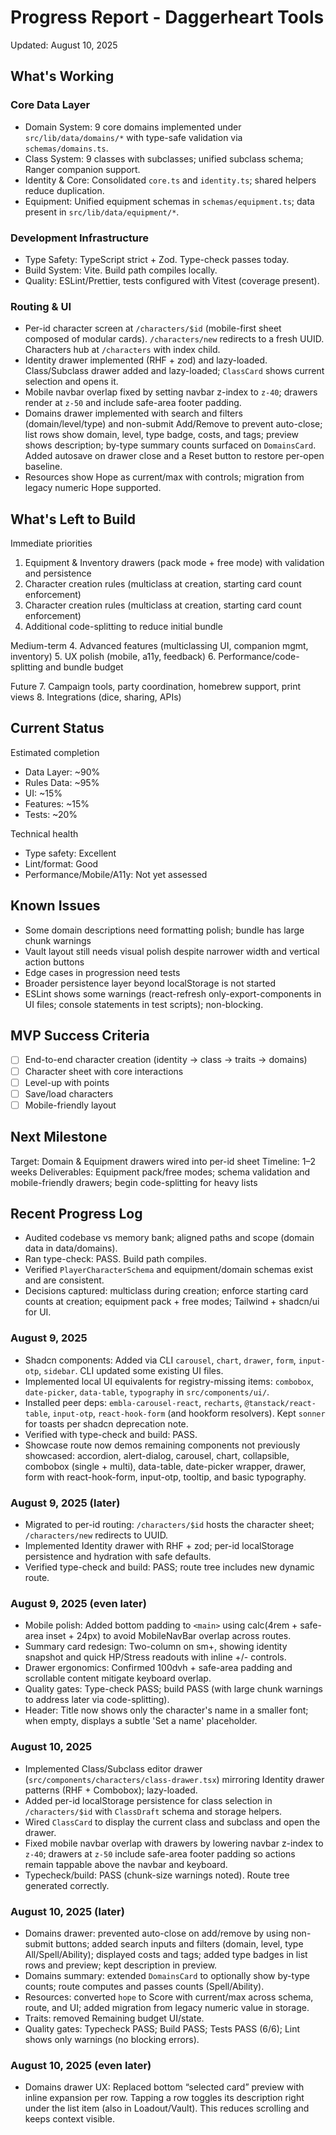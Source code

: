 # Progress Report - Daggerheart Tools

Updated: August 10, 2025

## What's Working

### Core Data Layer

- Domain System: 9 core domains implemented under `src/lib/data/domains/*` with type-safe validation via `schemas/domains.ts`.
- Class System: 9 classes with subclasses; unified subclass schema; Ranger companion support.
- Identity & Core: Consolidated `core.ts` and `identity.ts`; shared helpers reduce duplication.
- Equipment: Unified equipment schemas in `schemas/equipment.ts`; data present in `src/lib/data/equipment/*`.

### Development Infrastructure

- Type Safety: TypeScript strict + Zod. Type-check passes today.
- Build System: Vite. Build path compiles locally.
- Quality: ESLint/Prettier, tests configured with Vitest (coverage present).

### Routing & UI

- Per-id character screen at `/characters/$id` (mobile-first sheet composed of modular cards). `/characters/new` redirects to a fresh UUID. Characters hub at `/characters` with index child.
- Identity drawer implemented (RHF + zod) and lazy-loaded. Class/Subclass drawer added and lazy-loaded; `ClassCard` shows current selection and opens it.
- Mobile navbar overlap fixed by setting navbar z-index to `z-40`; drawers render at `z-50` and include safe-area footer padding.
- Domains drawer implemented with search and filters (domain/level/type) and non-submit Add/Remove to prevent auto-close; list rows show domain, level, type badge, costs, and tags; preview shows description; by-type summary counts surfaced on `DomainsCard`. Added autosave on drawer close and a Reset button to restore per-open baseline.
- Resources show Hope as current/max with controls; migration from legacy numeric Hope supported.

## What's Left to Build

Immediate priorities

1. Equipment & Inventory drawers (pack mode + free mode) with validation and persistence
2. Character creation rules (multiclass at creation, starting card count enforcement)
3. Character creation rules (multiclass at creation, starting card count enforcement)
4. Additional code-splitting to reduce initial bundle

Medium-term 4. Advanced features (multiclassing UI, companion mgmt, inventory) 5. UX polish (mobile, a11y, feedback) 6. Performance/code-splitting and bundle budget

Future 7. Campaign tools, party coordination, homebrew support, print views 8. Integrations (dice, sharing, APIs)

## Current Status

Estimated completion

- Data Layer: ~90%
- Rules Data: ~95%
- UI: ~15%
- Features: ~15%
- Tests: ~20%

Technical health

- Type safety: Excellent
- Lint/format: Good
- Performance/Mobile/A11y: Not yet assessed

## Known Issues

- Some domain descriptions need formatting polish; bundle has large chunk warnings
- Vault layout still needs visual polish despite narrower width and vertical action buttons
- Edge cases in progression need tests
- Broader persistence layer beyond localStorage is not started
- ESLint shows some warnings (react-refresh only-export-components in UI files; console statements in test scripts); non-blocking.

## MVP Success Criteria

- [ ] End-to-end character creation (identity → class → traits → domains)
- [ ] Character sheet with core interactions
- [ ] Level-up with points
- [ ] Save/load characters
- [ ] Mobile-friendly layout

## Next Milestone

Target: Domain & Equipment drawers wired into per-id sheet
Timeline: 1–2 weeks
Deliverables: Equipment pack/free modes; schema validation and mobile-friendly drawers; begin code-splitting for heavy lists

## Recent Progress Log

- Audited codebase vs memory bank; aligned paths and scope (domain data in data/domains).
- Ran type-check: PASS. Build path compiles.
- Verified `PlayerCharacterSchema` and equipment/domain schemas exist and are consistent.
- Decisions captured: multiclass during creation; enforce starting card counts at creation; equipment pack + free modes; Tailwind + shadcn/ui for UI.

### August 9, 2025

- Shadcn components: Added via CLI `carousel`, `chart`, `drawer`, `form`, `input-otp`, `sidebar`. CLI updated some existing UI files.
- Implemented local UI equivalents for registry-missing items: `combobox`, `date-picker`, `data-table`, `typography` in `src/components/ui/`.
- Installed peer deps: `embla-carousel-react`, `recharts`, `@tanstack/react-table`, `input-otp`, `react-hook-form` (and hookform resolvers). Kept `sonner` for toasts per shadcn deprecation note.
- Verified with type-check and build: PASS.
- Showcase route now demos remaining components not previously showcased: accordion, alert-dialog, carousel, chart, collapsible, combobox (single + multi), data-table, date-picker wrapper, drawer, form with react-hook-form, input-otp, tooltip, and basic typography.

### August 9, 2025 (later)

- Migrated to per-id routing: `/characters/$id` hosts the character sheet; `/characters/new` redirects to UUID.
- Implemented Identity drawer with RHF + zod; per-id localStorage persistence and hydration with safe defaults.
- Verified type-check and build: PASS; route tree includes new dynamic route.

### August 9, 2025 (even later)

- Mobile polish: Added bottom padding to `<main>` using calc(4rem + safe-area inset + 24px) to avoid MobileNavBar overlap across routes.
- Summary card redesign: Two-column on sm+, showing identity snapshot and quick HP/Stress readouts with inline +/- controls.
- Drawer ergonomics: Confirmed 100dvh + safe-area padding and scrollable content mitigate keyboard overlap.
- Quality gates: Type-check PASS; build PASS (with large chunk warnings to address later via code-splitting).
- Header: Title now shows only the character's name in a smaller font; when empty, displays a subtle 'Set a name' placeholder.

### August 10, 2025

- Implemented Class/Subclass editor drawer (`src/components/characters/class-drawer.tsx`) mirroring Identity drawer patterns (RHF + Combobox); lazy-loaded.
- Added per-id localStorage persistence for class selection in `/characters/$id` with `ClassDraft` schema and storage helpers.
- Wired `ClassCard` to display the current class and subclass and open the drawer.
- Fixed mobile navbar overlap with drawers by lowering navbar z-index to `z-40`; drawers at `z-50` include safe-area footer padding so actions remain tappable above the navbar and keyboard.
- Typecheck/build: PASS (chunk-size warnings noted). Route tree generated correctly.

### August 10, 2025 (later)

- Domains drawer: prevented auto-close on add/remove by using non-submit buttons; added search inputs and filters (domain, level, type All/Spell/Ability); displayed costs and tags; added type badges in list rows and preview; kept description in preview.
- Domains summary: extended `DomainsCard` to optionally show by-type counts; route computes and passes counts (Spell/Ability).
- Resources: converted `hope` to Score with current/max across schema, route, and UI; added migration from legacy numeric value in storage.
- Traits: removed Remaining budget UI/state.
- Quality gates: Typecheck PASS; Build PASS; Tests PASS (6/6); Lint shows only warnings (no blocking errors).

### August 10, 2025 (even later)

- Domains drawer UX: Replaced bottom “selected card” preview with inline expansion per row. Tapping a row toggles its description right under the list item (also in Loadout/Vault). This reduces scrolling and keeps context visible.
